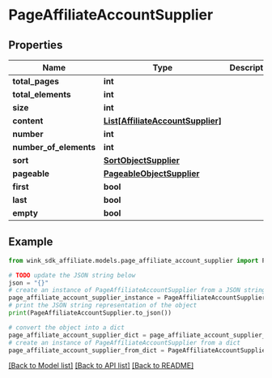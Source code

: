 # PageAffiliateAccountSupplier


## Properties

Name | Type | Description | Notes
------------ | ------------- | ------------- | -------------
**total_pages** | **int** |  | [optional] 
**total_elements** | **int** |  | [optional] 
**size** | **int** |  | [optional] 
**content** | [**List[AffiliateAccountSupplier]**](AffiliateAccountSupplier.md) |  | [optional] 
**number** | **int** |  | [optional] 
**number_of_elements** | **int** |  | [optional] 
**sort** | [**SortObjectSupplier**](SortObjectSupplier.md) |  | [optional] 
**pageable** | [**PageableObjectSupplier**](PageableObjectSupplier.md) |  | [optional] 
**first** | **bool** |  | [optional] 
**last** | **bool** |  | [optional] 
**empty** | **bool** |  | [optional] 

## Example

```python
from wink_sdk_affiliate.models.page_affiliate_account_supplier import PageAffiliateAccountSupplier

# TODO update the JSON string below
json = "{}"
# create an instance of PageAffiliateAccountSupplier from a JSON string
page_affiliate_account_supplier_instance = PageAffiliateAccountSupplier.from_json(json)
# print the JSON string representation of the object
print(PageAffiliateAccountSupplier.to_json())

# convert the object into a dict
page_affiliate_account_supplier_dict = page_affiliate_account_supplier_instance.to_dict()
# create an instance of PageAffiliateAccountSupplier from a dict
page_affiliate_account_supplier_from_dict = PageAffiliateAccountSupplier.from_dict(page_affiliate_account_supplier_dict)
```
[[Back to Model list]](../README.md#documentation-for-models) [[Back to API list]](../README.md#documentation-for-api-endpoints) [[Back to README]](../README.md)


